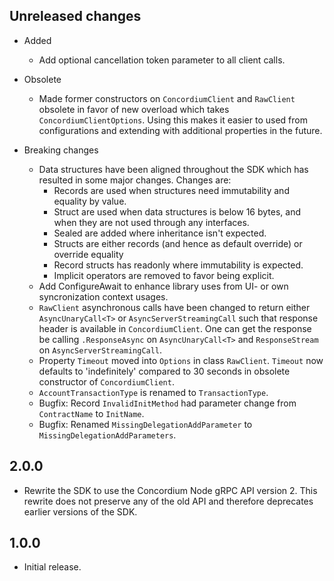 ## Unreleased changes
- Added
  - Add optional cancellation token parameter to all client calls.

- Obsolete
  - Made former constructors on `ConcordiumClient` and `RawClient` obsolete in favor of new overload which takes `ConcordiumClientOptions`. Using this makes it easier to used from configurations and extending with additional properties in the future.
- Breaking changes
  - Data structures have been aligned throughout the SDK which has resulted in some major changes. Changes are:
    - Records are used when structures need immutability and equality by value.
    - Struct are used when data structures is below 16 bytes, and when they are not used  through any interfaces.
    - Sealed are added where inheritance isn't expected.
    - Structs are either records (and hence as default override) or override equality
    - Record structs has readonly where immutability is expected.
    - Implicit operators are removed to favor being explicit.
  - Add ConfigureAwait to enhance library uses from UI- or own syncronization context   usages.
  - `RawClient` asynchronous calls have been changed to return either `AsyncUnaryCall<T>`   or `AsyncServerStreamingCall` such that response header is available in   `ConcordiumClient`. 
    One can get the response be calling `.ResponseAsync` on `AsyncUnaryCall<T>` and   `ResponseStream` on `AsyncServerStreamingCall`.
  - Property `Timeout` moved into `Options` in class `RawClient`. `Timeout` now defaults to 'indefinitely' compared to 30 seconds in obsolete constructor of `ConcordiumClient`.
  - `AccountTransactionType` is renamed to `TransactionType`.
  - Bugfix: Record `InvalidInitMethod` had parameter change from `ContractName` to `InitName`.
  - Bugfix: Renamed `MissingDelegationAddParameter` to `MissingDelegationAddParameters`.


## 2.0.0
- Rewrite the SDK to use the Concordium Node gRPC API version 2. This
  rewrite does not preserve any of the old API and therefore deprecates
  earlier versions of the SDK.

## 1.0.0
- Initial release.